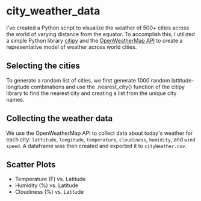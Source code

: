 # city_weather_data

I've created a Python script to visualize the weather of 500+ cities across the world of varying distance from the equator. To accomplish this, I utilized a simple Python library [citipy](https://pypi.python.org/pypi/citipy) and the [OpenWeatherMap API](https://openweathermap.org/api) to create a representative model of weather across world cities.

## Selecting the cities
To generate a random list of cities, we first generate 1000 random lattitude-longitude combinations and use the .nearest_city() function of the citipy library to find the nearest city and creating a list from the unique city names.

## Collecting the weather data
We use the OpenWeatherMap API to collect data about today's weather for each city: `lattitude`, `longitude`, `temperature`, `cloudiness`, `humidity`, and `wind speed`.  A dataframe was then created and exported it to `cityWeather.csv`.


## Scatter Plots
* Temperature (F) vs. Latitude
* Humidity (%) vs. Latitude
* Cloudiness (%) vs. Latitude

